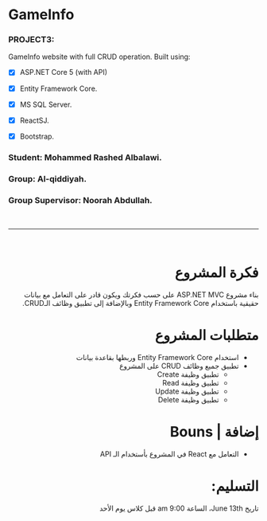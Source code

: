# GameInfo

### PROJECT3: 
GameInfo website with full CRUD operation. Built using: 
- [x] ASP.NET Core 5 (with API)
- [x] Entity Framework Core.
- [x] MS SQL Server.
- [x] ReactSJ.
- [x] Bootstrap.


### <b> Student:</b>  Mohammed Rashed Albalawi.
### <b> Group:</b>  Al-qiddiyah.
### <b> Group Supervisor:</b>  Noorah Abdullah.


<br />
<hr />
<br />



<div dir="rtl" align="right">



# فكرة المشروع 

بناء مشروع ASP.NET MVC على حسب فكرتك ويكون قادر على التعامل مع بيانات حقيقية باستخدام Entity Framework Core وبالإضافة إلى تطبيق وظائف الـCRUD.

# متطلبات المشروع   
- استخدام Entity Framework Core وربطها بقاعدة بيانات
- تطبيق  جميع وظائف CRUD على المشروع
    - تطبيق وظيفة Create
    - تطبيق وظيفة  Read  
    - تطبيق وظيفة Update 
    - تطبيق وظيفة Delete 
# إضافة | Bouns 
- التعامل مع React في المشروع بأستخدام الـ API



 # التسليم:

تاريخ June 13th، الساعة 9:00 am
قبل كلاس يوم الأحد 
    
</div>
